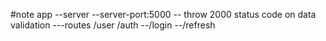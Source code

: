#note app
--server
--server-port:5000
-- throw 2000 status code on data validation
---routes
/user
/auth
--/login
--/refresh
